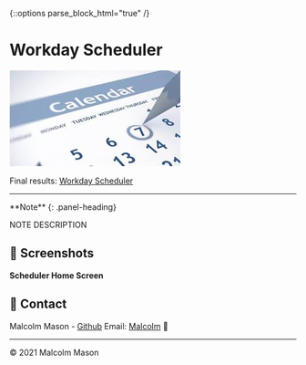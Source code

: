 {::options parse_block_html="true" /}

# Workday Scheduler

![Home screen](assets/images/calendar.jfif)

Final results: [Workday Scheduler](https://malmason.github.io/workday-scheduler/)

---

<div class="panel panel-info">
**Note**
{: .panel-heading}
<div class="panel-body">

NOTE DESCRIPTION

</div>
</div>

## 📸 Screenshots

**Scheduler Home Screen**

## 📱 Contact

Malcolm Mason - [Github](https://github.com/malmason) Email: [Malcolm](mailto:malmason66@gmail.com) 📧

---

&copy; 2021 Malcolm Mason

